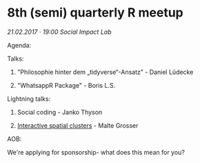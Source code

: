 # 8th (semi) quarterly R meetup

*21.02.2017 · 19:00*
*Social Impact Lab*

Agenda:

Talks:

1. "Philosophie hinter dem „tidyverse“-Ansatz" - Daniel Lüdecke

2. "WhatsappR Package" - Boris L.S.

Lightning talks:

1. Social coding - Janko Thyson

2. [Interactive spatial clusters](https://github.com/rusershamburg/meetup-8/blob/master/20170221_interactive_spatial_clusters.pdf) - Malte Grosser

AOB: 

We're applying for sponsorship- what does this mean for you?
